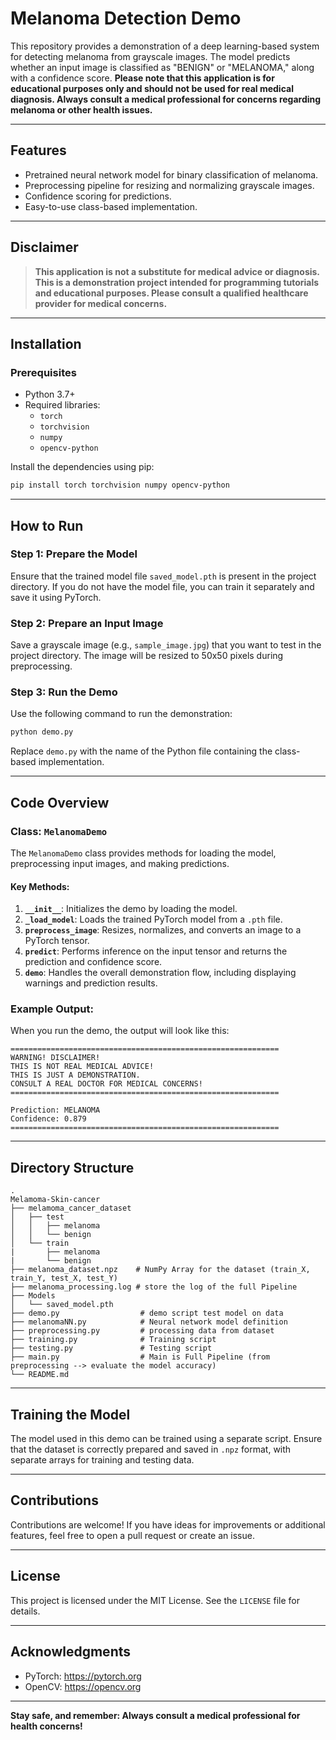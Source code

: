# Melanoma Detection Demo

This repository provides a demonstration of a deep learning-based system for detecting melanoma from grayscale images. The model predicts whether an input image is classified as "BENIGN" or "MELANOMA," along with a confidence score. **Please note that this application is for educational purposes only and should not be used for real medical diagnosis. Always consult a medical professional for concerns regarding melanoma or other health issues.**

---

## Features
- Pretrained neural network model for binary classification of melanoma.
- Preprocessing pipeline for resizing and normalizing grayscale images.
- Confidence scoring for predictions.
- Easy-to-use class-based implementation.

---

## Disclaimer
> **This application is not a substitute for medical advice or diagnosis. This is a demonstration project intended for programming tutorials and educational purposes. Please consult a qualified healthcare provider for medical concerns.**

---

## Installation

### Prerequisites
- Python 3.7+
- Required libraries:
  - `torch`
  - `torchvision`
  - `numpy`
  - `opencv-python`

Install the dependencies using pip:

```bash
pip install torch torchvision numpy opencv-python
```

---

## How to Run

### Step 1: Prepare the Model
Ensure that the trained model file `saved_model.pth` is present in the project directory. If you do not have the model file, you can train it separately and save it using PyTorch.

### Step 2: Prepare an Input Image
Save a grayscale image (e.g., `sample_image.jpg`) that you want to test in the project directory. The image will be resized to 50x50 pixels during preprocessing.

### Step 3: Run the Demo
Use the following command to run the demonstration:

```bash
python demo.py
```

Replace `demo.py` with the name of the Python file containing the class-based implementation.

---

## Code Overview

### Class: `MelanomaDemo`
The `MelanomaDemo` class provides methods for loading the model, preprocessing input images, and making predictions.

#### Key Methods:
1. **`__init__`**: Initializes the demo by loading the model.
2. **`_load_model`**: Loads the trained PyTorch model from a `.pth` file.
3. **`preprocess_image`**: Resizes, normalizes, and converts an image to a PyTorch tensor.
4. **`predict`**: Performs inference on the input tensor and returns the prediction and confidence score.
5. **`demo`**: Handles the overall demonstration flow, including displaying warnings and prediction results.

### Example Output:
When you run the demo, the output will look like this:

```
============================================================
WARNING! DISCLAIMER!
THIS IS NOT REAL MEDICAL ADVICE!
THIS IS JUST A DEMONSTRATION.
CONSULT A REAL DOCTOR FOR MEDICAL CONCERNS!
============================================================

Prediction: MELANOMA
Confidence: 0.879
============================================================
```

---

## Directory Structure
```
.
Melamoma-Skin-cancer
├── melamoma_cancer_dataset
│   ├── test
│   │   ├── melanoma
│   │   └── benign
│   └── train
|       ├── melanoma
|       └── benign
├── melanoma_dataset.npz    # NumPy Array for the dataset (train_X, train_Y, test_X, test_Y)
├── melanoma_processing.log # store the log of the full Pipeline
├── Models
│   └── saved_model.pth
├── demo.py                  # demo script test model on data
├── melanomaNN.py            # Neural network model definition
├── preprocessing.py         # processing data from dataset
├── training.py              # Training script
├── testing.py               # Testing script
├── main.py                  # Main is Full Pipeline (from preprocessing --> evaluate the model accuracy)
└── README.md
```

---

## Training the Model
The model used in this demo can be trained using a separate script. Ensure that the dataset is correctly prepared and saved in `.npz` format, with separate arrays for training and testing data.

---

## Contributions
Contributions are welcome! If you have ideas for improvements or additional features, feel free to open a pull request or create an issue.

---

## License
This project is licensed under the MIT License. See the `LICENSE` file for details.

---

## Acknowledgments
- PyTorch: https://pytorch.org
- OpenCV: https://opencv.org

---

**Stay safe, and remember: Always consult a medical professional for health concerns!**

